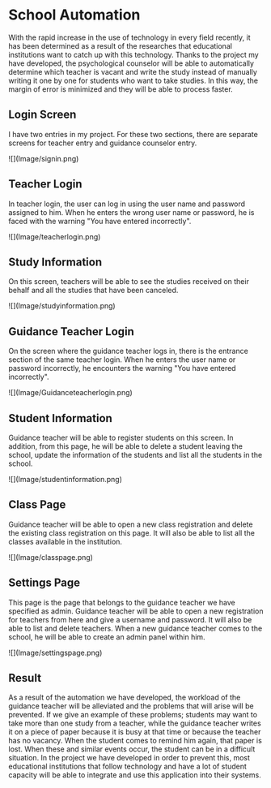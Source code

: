 <h1>School Automation</h1>

<p>With the rapid increase in the use of technology in every field recently, it has been determined as a result of the researches that educational institutions want to catch up with this technology. Thanks to the project my have developed, the psychological counselor will be able to automatically determine which teacher is vacant and write the study instead of manually writing it one by one for students who want to take studies. In this way, the margin of error is minimized and they will be able to process faster.</p>

<h2>Login Screen</h2>

<p>I have two entries in my project. For these two sections, there are separate screens for teacher entry and guidance counselor entry.</p>
![](Image/signin.png)

<h2>Teacher Login</h2>
<p>In teacher login, the user can log in using the user name and password assigned to him. When he enters the wrong user name or password, he is faced with the warning "You have entered incorrectly".</p>
![](Image/teacherlogin.png)

<h2>Study Information</h2>
<p>On this screen, teachers will be able to see the studies received on their behalf and all the studies that have been canceled.</p>
![](Image/studyinformation.png)

<h2>Guidance Teacher Login</h2>
<p>On the screen where the guidance teacher logs in, there is the entrance section of the same teacher login. When he enters the user name or password incorrectly, he encounters the warning "You have entered incorrectly".</p>
![](Image/Guidanceteacherlogin.png)

<h2>Student Information</h2>
<p>Guidance teacher will be able to register students on this screen. In addition, from this page, he will be able to delete a student leaving the school, update the information of the students and list all the students in the school.</p>
![](Image/studentinformation.png)

<h2>Class Page</h2>
<p>Guidance teacher will be able to open a new class registration and delete the existing class registration on this page. It will also be able to list all the classes available in the institution.</p>
![](Image/classpage.png)

<h2>Settings Page</h2>
<p>This page is the page that belongs to the guidance teacher we have specified as admin. Guidance teacher will be able to open a new registration for teachers from here and give a username and password. It will also be able to list and delete teachers. When a new guidance teacher comes to the school, he will be able to create an admin panel within him.</p>
![](Image/settingspage.png)

<h2>Result</h2>
<p>As a result of the automation we have developed, the workload of the guidance teacher will be alleviated and the problems that will arise will be prevented. If we give an example of these problems; students may want to take more than one study from a teacher, while the guidance teacher writes it on a piece of paper because it is busy at that time or because the teacher has no vacancy. When the student comes to remind him again, that paper is lost. When these and similar events occur, the student can be in a difficult situation. In the project we have developed in order to prevent this, most educational institutions that follow technology and have a lot of student capacity will be able to integrate and use this application into their systems.</p>
